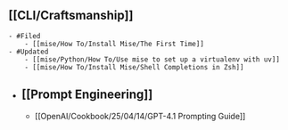 ## [[CLI/Craftsmanship]]
	- #Filed
		- [[mise/How To/Install Mise/The First Time]]
	- #Updated
		- [[mise/Python/How To/Use mise to set up a virtualenv with uv]]
		- [[mise/How To/Install Mise/Shell Completions in Zsh]]
- ## [[Prompt Engineering]]
	- [[OpenAI/Cookbook/25/04/14/GPT-4.1 Prompting Guide]]